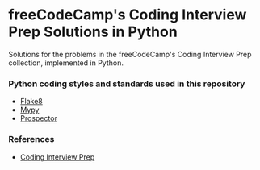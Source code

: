 <h1>freeCodeCamp's Coding Interview Prep Solutions in Python</h1>

<p>Solutions for the problems in the freeCodeCamp's Coding Interview Prep collection, implemented in Python.</p>

<h3>Python coding styles and standards used in this repository</h3>
<ul>
  <li><a href="https://github.com/PyCQA/flake8">
    Flake8
  </a></li>
  <li><a href="https://github.com/python/mypy">
    Mypy
  </a></li>
  <li><a href="https://pypi.org/project/prospector/">
    Prospector
  </a></li>
</ul>

<h3>References</h3>
<ul>
  <li><a href="https://www.freecodecamp.org/learn/coding-interview-prep/">
    Coding Interview Prep
  </a></li>
</ul>

